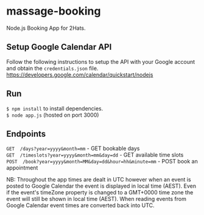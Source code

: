 # massage-booking
Node.js Booking App for 2Hats.

## Setup Google Calendar API
Follow the following instructions to setup the API with your Google account and obtain the `credentials.json` file.
https://developers.google.com/calendar/quickstart/nodejs

## Run
`$ npm install` to install dependencies.\
`$ node app.js` (hosted on port 3000)

## Endpoints
`GET  /days?year=yyyy&month=mm` - GET bookable days\
`GET  /timeslots?year=yyyy&month=mm&day=dd` - GET available time slots\
`POST  /book?year=yyyy&month=MM&day=dd&hour=hh&minute=mm` - POST book an appointment

NB: Throughout the app times are dealt in UTC however when an event is posted to Google Calendar the event is displayed in local time (AEST). Even if the event's timeZone property is changed to a GMT+0000 time zone the event will still be shown in local time (AEST). When reading events from Google Calendar event times are converted back into UTC.
